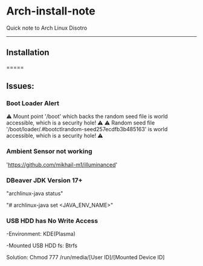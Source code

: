 # Arch-install-note

Quick note to Arch Linux Disotro

----

## Installation

=====

## Issues:

### Boot Loader Alert
⚠️ Mount point '/boot' which backs the random seed file is world accessible, which is a security hole! ⚠️
⚠️ Random seed file '/boot/loader/.#bootctlrandom-seed257ecdfb3b485163' is world accessible, which is a security hole! ⚠️



### Ambient Sensor not working

'https://github.com/mikhail-m1/illuminanced'


### DBeaver JDK Version 17+ 

"archlinux-java status"

"# archlinux-java set <JAVA_ENV_NAME>"

### USB HDD has No Write Access

 -Environment: KDE(Plasma) 
 
 -Mounted USB HDD fs: Btrfs
 
 Solution: Chmod 777 /run/media/[User ID]/[Mounted Device ID]

 
